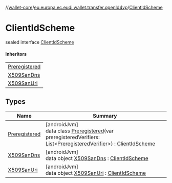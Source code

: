 //[wallet-core](../../../index.md)/[eu.europa.ec.eudi.wallet.transfer.openId4vp](../index.md)/[ClientIdScheme](index.md)

# ClientIdScheme

sealed interface [ClientIdScheme](index.md)

#### Inheritors

| |
|---|
| [Preregistered](-preregistered/index.md) |
| [X509SanDns](-x509-san-dns/index.md) |
| [X509SanUri](-x509-san-uri/index.md) |

## Types

| Name | Summary |
|---|---|
| [Preregistered](-preregistered/index.md) | [androidJvm]<br>data class [Preregistered](-preregistered/index.md)(var preregisteredVerifiers: [List](https://kotlinlang.org/api/latest/jvm/stdlib/kotlin-stdlib/kotlin.collections/-list/index.html)&lt;[PreregisteredVerifier](../-preregistered-verifier/index.md)&gt;) : [ClientIdScheme](index.md) |
| [X509SanDns](-x509-san-dns/index.md) | [androidJvm]<br>data object [X509SanDns](-x509-san-dns/index.md) : [ClientIdScheme](index.md) |
| [X509SanUri](-x509-san-uri/index.md) | [androidJvm]<br>data object [X509SanUri](-x509-san-uri/index.md) : [ClientIdScheme](index.md) |
